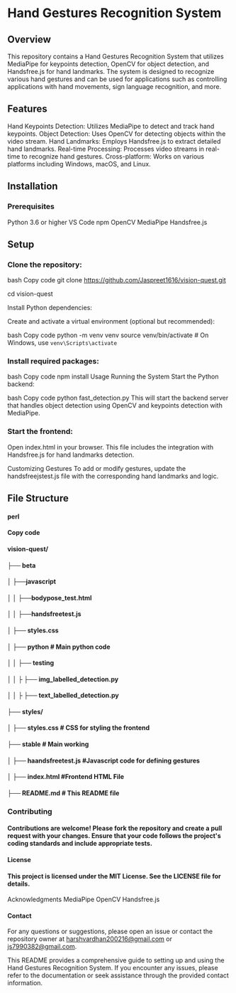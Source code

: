 # Hand Gestures Recognition System
## Overview
This repository contains a Hand Gestures Recognition System that utilizes MediaPipe for keypoints detection, OpenCV for object detection, and Handsfree.js for hand landmarks. The system is designed to recognize various hand gestures and can be used for applications such as controlling applications with hand movements, sign language recognition, and more.

## Features

Hand Keypoints Detection: Utilizes MediaPipe to detect and track hand keypoints.
Object Detection: Uses OpenCV for detecting objects within the video stream.
Hand Landmarks: Employs Handsfree.js to extract detailed hand landmarks.
Real-time Processing: Processes video streams in real-time to recognize hand gestures.
Cross-platform: Works on various platforms including Windows, macOS, and Linux.

## Installation

### Prerequisites

Python 3.6 or higher
VS Code
npm
OpenCV
MediaPipe
Handsfree.js

## Setup
### Clone the repository:

bash
Copy code
git clone https://github.com/Jaspreet1616/vision-quest.git

cd vision-quest

Install Python dependencies:

Create and activate a virtual environment (optional but recommended):

bash
Copy code
python -m venv venv
source venv/bin/activate  # On Windows, use `venv\Scripts\activate`

### Install required packages:


bash
Copy code
npm install
Usage
Running the System
Start the Python backend:

bash
Copy code
python fast_detection.py
This will start the backend server that handles object detection using OpenCV and keypoints detection with MediaPipe.

### Start the frontend:

Open index.html in your browser. This file includes the integration with Handsfree.js for hand landmarks detection.

Customizing Gestures
To add or modify gestures, update the handsfreejstest.js file with the corresponding hand landmarks and logic.

## File Structure
#### perl
#### Copy code
#### vision-quest/
#### ├── beta
#### │   ├──javascript
#### │   │   ├──bodypose_test.html
#### │   │   ├──handsfreetest.js
#### │   ├── styles.css

#### │   ├── python # Main python code
#### │   │   ├── testing
#### │   │   ├  ├── img_labelled_detection.py
#### │   │   ├  ├── text_labelled_detection.py



#### ├── styles/
#### │   ├── styles.css       # CSS for styling the frontend

#### ├── stable # Main working
#### │   ├── haandsfreetest.js #Javascript code for defining gestures
#### │   ├── index.html #Frontend HTML File
#### ├── README.md            # This README file

### Contributing
#### Contributions are welcome! Please fork the repository and create a pull request with your changes. Ensure that your code follows the project's coding standards and include appropriate tests.

#### License
#### This project is licensed under the MIT License. See the LICENSE file for details.

Acknowledgments
MediaPipe
OpenCV
Handsfree.js

#### Contact
For any questions or suggestions, please open an issue or contact the repository owner at harshvardhan200216@gmail.com or js7990382@gmail.com.

This README provides a comprehensive guide to setting up and using the Hand Gestures Recognition System. If you encounter any issues, please refer to the documentation or seek assistance through the provided contact information.


